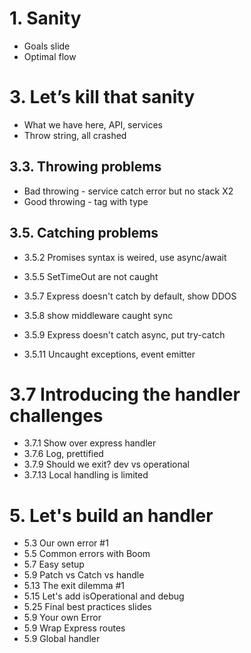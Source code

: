 # 1. Sanity

- Goals slide
- Optimal flow

# 3. Let’s kill that sanity

- What we have here, API, services
- Throw string, all crashed

## 3.3. Throwing problems

- Bad throwing - service catch error but no stack X2
- Good throwing - tag with type

## 3.5. Catching problems

- 3.5.2 Promises syntax is weired, use async/await
- 3.5.5 SetTimeOut are not caught

- 3.5.7 Express doesn't catch by default, show DDOS
- 3.5.8 show middleware caught sync
- 3.5.9 Express doesn't catch async, put try-catch
- 3.5.11 Uncaught exceptions, event emitter

# 3.7 Introducing the handler challenges

- 3.7.1 Show over express handler
- 3.7.6 Log, prettified
- 3.7.9 Should we exit? dev vs operational
- 3.7.13 Local handling is limited

# 5. Let's build an handler

- 5.3 Our own error #1
- 5.5 Common errors with Boom
- 5.7 Easy setup
- 5.9 Patch vs Catch vs handle
- 5.13 The exit dilemma #1
- 5.15 Let's add isOperational and debug
- 5.25 Final best practices slides
- 5.9 Your own Error
- 5.9 Wrap Express routes
- 5.9 Global handler
